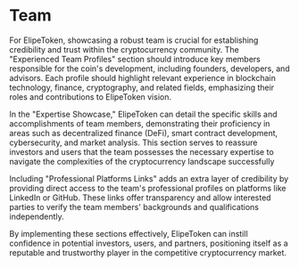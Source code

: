 # Team

For ElipeToken, showcasing a robust team is crucial for establishing credibility and trust within the cryptocurrency community. The "Experienced Team Profiles" section should introduce key members responsible for the coin's development, including founders, developers, and advisors. Each profile should highlight relevant experience in blockchain technology, finance, cryptography, and related fields, emphasizing their roles and contributions to ElipeToken vision.

In the "Expertise Showcase," ElipeToken can detail the specific skills and accomplishments of team members, demonstrating their proficiency in areas such as decentralized finance (DeFi), smart contract development, cybersecurity, and market analysis. This section serves to reassure investors and users that the team possesses the necessary expertise to navigate the complexities of the cryptocurrency landscape successfully

Including "Professional Platforms Links" adds an extra layer of credibility by providing direct access to the team's professional profiles on platforms like LinkedIn or GitHub. These links offer transparency and allow interested parties to verify the team members' backgrounds and qualifications independently.

By implementing these sections effectively, ElipeToken can instill confidence in potential investors, users, and partners, positioning itself as a reputable and trustworthy player in the competitive cryptocurrency market.
